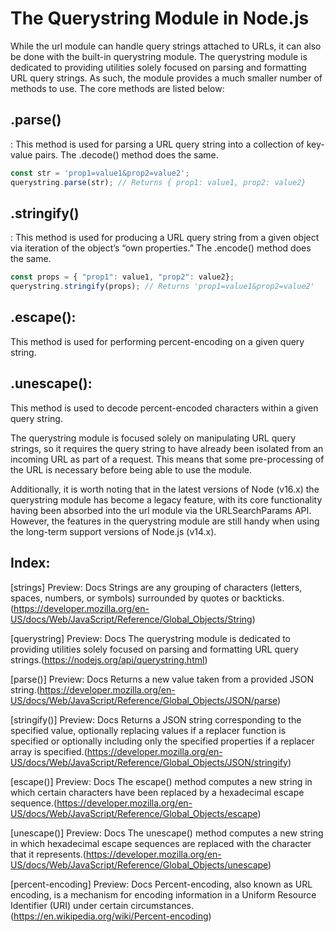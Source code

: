 # The Querystring Module in Node.js

While the url module can handle query strings attached to URLs, it can also be done with the built-in querystring module. The querystring module is dedicated to providing utilities solely focused on parsing and formatting URL query strings. As such, the module provides a much smaller number of methods  to use. The core methods are listed below:


## .parse()
: This method is used for parsing a URL query string into a collection of key-value pairs. The .decode() method does the same.

```js
const str = 'prop1=value1&prop2=value2';
querystring.parse(str); // Returns { prop1: value1, prop2: value2}
```

## .stringify()
: This method is used for producing a URL query string from a given object via iteration of the object’s “own properties.” The .encode() method does the same.
```js
const props = { "prop1": value1, "prop2": value2};
querystring.stringify(props); // Returns 'prop1=value1&prop2=value2'
```


## .escape(): 
This method is used for performing percent-encoding on a given query string.

## .unescape(): 
This method is used to decode percent-encoded characters within a given query string.

The querystring module is focused solely on manipulating URL query strings, so it requires the query string to have already been isolated from an incoming URL as part of a request. This means that some pre-processing of the URL is necessary before being able to use the module.

Additionally, it is worth noting that in the latest versions of Node (v16.x) the querystring module has become a legacy feature, with its core functionality having been absorbed into the url module via the URLSearchParams API. However, the features in the querystring module are still handy when using the long-term support versions of Node.js (v14.x).


## Index:
[strings] Preview: Docs Strings are any grouping of characters (letters, spaces, numbers, or symbols) surrounded by quotes or backticks.(https://developer.mozilla.org/en-US/docs/Web/JavaScript/Reference/Global_Objects/String)

[querystring] Preview: Docs The querystring module is dedicated to providing utilities solely focused on parsing and formatting URL query strings.(https://nodejs.org/api/querystring.html)

[parse()] Preview: Docs Returns a new value taken from a provided JSON string.(https://developer.mozilla.org/en-US/docs/Web/JavaScript/Reference/Global_Objects/JSON/parse)

[stringify()] Preview: Docs Returns a JSON string corresponding to the specified value, optionally replacing values if a replacer function is specified or optionally including only the specified properties if a replacer array is specified.(https://developer.mozilla.org/en-US/docs/Web/JavaScript/Reference/Global_Objects/JSON/stringify)


[escape()] Preview: Docs The escape() method computes a new string in which certain characters have been replaced by a hexadecimal escape sequence.(https://developer.mozilla.org/en-US/docs/Web/JavaScript/Reference/Global_Objects/escape)


[unescape()] Preview: Docs The unescape() method computes a new string in which hexadecimal escape sequences are replaced with the character that it represents.(https://developer.mozilla.org/en-US/docs/Web/JavaScript/Reference/Global_Objects/unescape)

[percent-encoding] Preview: Docs Percent-encoding, also known as URL encoding, is a mechanism for encoding information in a Uniform Resource Identifier (URI) under certain circumstances.(https://en.wikipedia.org/wiki/Percent-encoding)